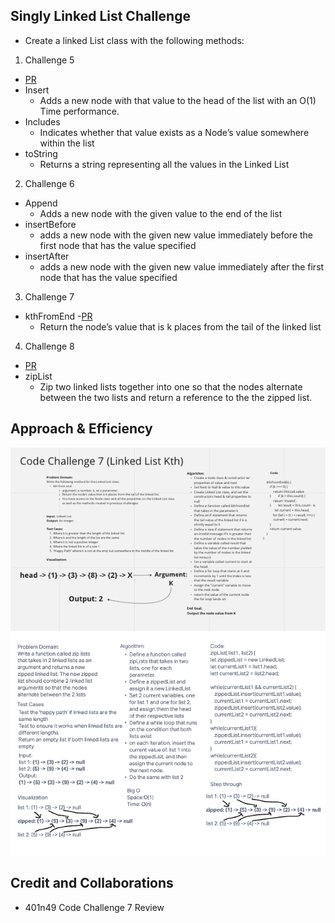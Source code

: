 ## Singly Linked List Challenge

- Create a linked List class with the following methods:

1. Challenge 5
- [PR](https://github.com/camillarees/data-structures-and-algorithms/pull/18)
- Insert
  - Adds a new node with that value to the head of the list with an O(1) Time performance.
- Includes
  - Indicates whether that value exists as a Node’s value somewhere within the list
- toString
  - Returns a string representing all the values in the Linked List

2. Challenge 6
- Append
  - Adds a new node with the given value to the end of the list
- insertBefore
  - adds a new node with the given new value immediately before the first node that has the value specified
- insertAfter
  - adds a new node with the given new value immediately after the first node that has the value specified

3. Challenge 7
- kthFromEnd
-[PR]()
  - Return the node’s value that is k places from the tail of the linked list

4. Challenge 8
- [PR](https://github.com/camillarees/data-structures-and-algorithms/pull/23)
- zipList
  - Zip two linked lists together into one so that the nodes alternate between the two lists and return a reference to the the zipped list.

## Approach & Efficiency

![kthFromEnd Whiteboard](code-challenge-07-whiteboard.png)
![zipList Whiteboard](code-challenge-08-whiteboard.png)

## Credit and Collaborations
- 401n49 Code Challenge 7 Review
